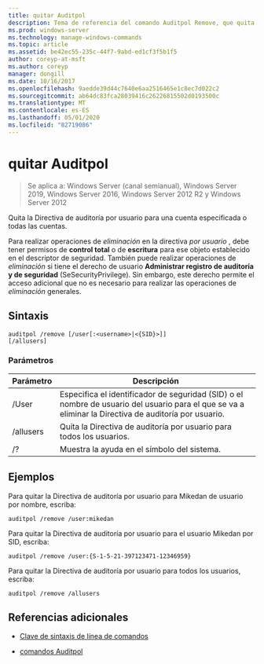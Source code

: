 ```yaml
---
title: quitar Auditpol
description: Tema de referencia del comando Auditpol Remove, que quita la Directiva de auditoría por usuario para una cuenta especificada o todas las cuentas.
ms.prod: windows-server
ms.technology: manage-windows-commands
ms.topic: article
ms.assetid: be42ec55-235c-44f7-9abd-ed1cf3f5b1f5
author: coreyp-at-msft
ms.author: coreyp
manager: dongill
ms.date: 10/16/2017
ms.openlocfilehash: 9aedde39d44c7640e6aa2516465e1c8ec7d022c2
ms.sourcegitcommit: ab64dc83fca28039416c26226815502d0193500c
ms.translationtype: MT
ms.contentlocale: es-ES
ms.lasthandoff: 05/01/2020
ms.locfileid: "82719086"
---
```

# <a name="auditpol-remove"></a>quitar Auditpol

> Se aplica a: Windows Server (canal semianual), Windows Server 2019, Windows Server 2016, Windows Server 2012 R2 y Windows Server 2012

Quita la Directiva de auditoría por usuario para una cuenta especificada o todas las cuentas.

Para realizar operaciones de *eliminación* en la directiva *por usuario* , debe tener permisos de **control total** o de **escritura** para ese objeto establecido en el descriptor de seguridad. También puede realizar operaciones de *eliminación* si tiene el derecho de usuario **Administrar registro de auditoría y de seguridad** (SeSecurityPrivilege). Sin embargo, este derecho permite el acceso adicional que no es necesario para realizar las operaciones de *eliminación* generales.

## <a name="syntax"></a>Sintaxis

```
auditpol /remove [/user[:<username>|<{SID}>]]
[/allusers]
```

### <a name="parameters"></a>Parámetros

| Parámetro | Descripción |
| ------- | -------- |
| /User | Especifica el identificador de seguridad (SID) o el nombre de usuario del usuario para el que se va a eliminar la Directiva de auditoría por usuario. |
| /allusers | Quita la Directiva de auditoría por usuario para todos los usuarios. |
| /? | Muestra la ayuda en el símbolo del sistema. |

## <a name="examples"></a>Ejemplos

Para quitar la Directiva de auditoría por usuario para Mikedan de usuario por nombre, escriba:

```
auditpol /remove /user:mikedan
```

Para quitar la Directiva de auditoría por usuario para el usuario Mikedan por SID, escriba:

```
auditpol /remove /user:{S-1-5-21-397123471-12346959}
```

Para quitar la Directiva de auditoría por usuario para todos los usuarios, escriba:

```
auditpol /remove /allusers
```

## <a name="additional-references"></a>Referencias adicionales

- [Clave de sintaxis de línea de comandos](command-line-syntax-key.md)

- [comandos Auditpol](auditpol.md)
